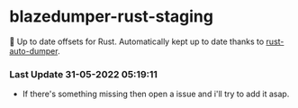 # blazedumper-rust-staging

🚀 Up to date offsets for Rust. Automatically kept up to date thanks to [rust-auto-dumper](https://github.com/Akandesh/rust-auto-dumper).


### Last Update 31-05-2022 05:19:11
- If there's something missing then open a issue and i'll try to add it asap.